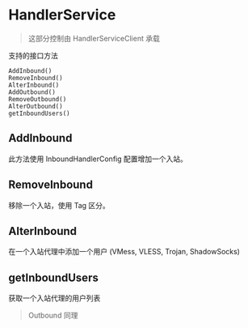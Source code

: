 # HandlerService
> 这部分控制由 HandlerServiceClient 承载

支持的接口方法
```shell
AddInbound()
RemoveInbound()
AlterInbound()
AddOutbound()
RemoveOutbound()
AlterOutbound()
getInboundUsers()
```

## AddInbound
此方法使用 InboundHandlerConfig 配置增加一个入站。

## RemoveInbound
移除一个入站，使用 Tag 区分。

## AlterInbound
在一个入站代理中添加一个用户 (VMess, VLESS, Trojan, ShadowSocks)

## getInboundUsers
获取一个入站代理的用户列表

> Outbound 同理